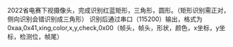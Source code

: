 2022省电赛下视摄像头，完成识别红蓝矩形，三角形，圆形。（矩形识别需正对，侧向识别会错识别成三角形）
识别后通过串口（115200）输出，格式为0xaa,0x41,xing,color,x,y,check,0x00（帧头，帧头，形状，颜色，x坐标，y坐标，检测位，帧尾）
